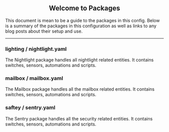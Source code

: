 <h2 align="center">
Welcome to Packages
</h2>

This document is mean to be a guide to the packages in this config. Below is a summary of the packages in this configuration as well as links to any blog posts about their setup and use. 

<hr>

### lighting / nightlight.yaml

The Nightlight package handles all nightlight related entities. It contains switches, sensors, automations and scripts.

### mailbox / mailbox.yaml

The Mailbox package handles all the mailbox related entities. It contains switches, sensors, automations and scripts. 

### saftey / sentry.yaml

The Sentry package handles all the security related entities. It contains switches, sensors, automations and scripts.

